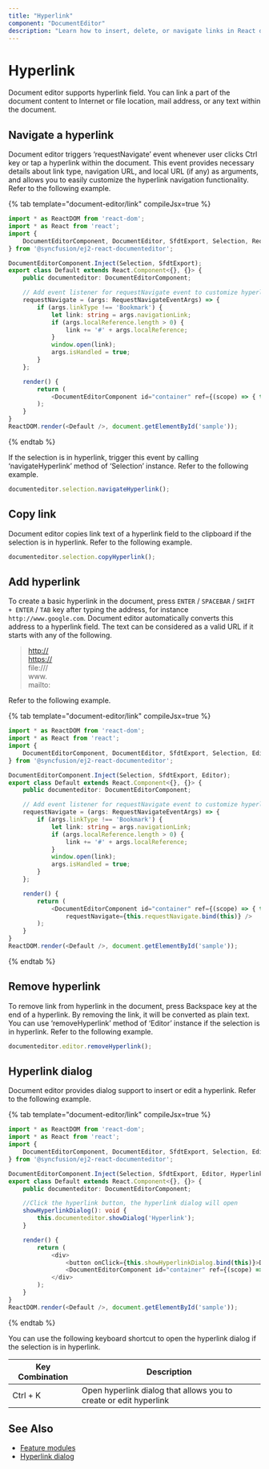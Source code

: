 ```yaml
---
title: "Hyperlink"
component: "DocumentEditor"
description: "Learn how to insert, delete, or navigate links in React document editor."
---
```


# Hyperlink

Document editor supports hyperlink field. You can link a part of the document content to Internet or file location, mail address, or any text within the document.

## Navigate a hyperlink

Document editor triggers ‘requestNavigate’ event whenever user clicks Ctrl key or tap a hyperlink within the document. This event provides necessary details about link type, navigation URL, and local URL (if any) as arguments, and allows you to easily customize the hyperlink navigation functionality. Refer to the following example.

{% tab template="document-editor/link" compileJsx=true %}

```typescript
import * as ReactDOM from 'react-dom';
import * as React from 'react';
import {
    DocumentEditorComponent, DocumentEditor, SfdtExport, Selection, RequestNavigateEventArgs
} from '@syncfusion/ej2-react-documenteditor';

DocumentEditorComponent.Inject(Selection, SfdtExport);
export class Default extends React.Component<{}, {}> {
    public documenteditor: DocumentEditorComponent;

    // Add event listener for requestNavigate event to customize hyperlink navigation functionality
    requestNavigate = (args: RequestNavigateEventArgs) => {
        if (args.linkType !== 'Bookmark') {
            let link: string = args.navigationLink;
            if (args.localReference.length > 0) {
                link += '#' + args.localReference;
            }
            window.open(link);
            args.isHandled = true;
        }
    };

    render() {
        return (
            <DocumentEditorComponent id="container" ref={(scope) => { this.documenteditor = scope; }} enableSelection={true} enableSfdtExport={true} requestNavigate={this.requestNavigate.bind(this)} />
        );
    }
}
ReactDOM.render(<Default />, document.getElementById('sample'));

```

{% endtab %}

If the selection is in hyperlink, trigger this event by calling ‘navigateHyperlink’ method of ‘Selection’ instance. Refer to the following example.

```typescript
documenteditor.selection.navigateHyperlink();
```

## Copy link

Document editor copies link text of a hyperlink field to the clipboard if the selection is in hyperlink. Refer to the following example.

```typescript
documenteditor.selection.copyHyperlink();
```

## Add hyperlink

To create a basic hyperlink in the document, press `ENTER` / `SPACEBAR` / `SHIFT + ENTER` / `TAB` key after typing the address, for instance `http://www.google.com`. Document editor automatically converts this address to a hyperlink field. The text can be considered as a valid URL if it starts with any of the following.

><http://><br>
><https://><br>
>file:///<br>
>www.<br>
>mailto:<br>

Refer to the following example.

{% tab template="document-editor/link" compileJsx=true %}

```typescript
import * as ReactDOM from 'react-dom';
import * as React from 'react';
import {
    DocumentEditorComponent, DocumentEditor, SfdtExport, Selection, Editor, RequestNavigateEventArgs
} from '@syncfusion/ej2-react-documenteditor';

DocumentEditorComponent.Inject(Selection, SfdtExport, Editor);
export class Default extends React.Component<{}, {}> {
    public documenteditor: DocumentEditorComponent;

    // Add event listener for requestNavigate event to customize hyperlink navigation functionality.
    requestNavigate = (args: RequestNavigateEventArgs) => {
        if (args.linkType !== 'Bookmark') {
            let link: string = args.navigationLink;
            if (args.localReference.length > 0) {
                link += '#' + args.localReference;
            }
            window.open(link);
            args.isHandled = true;
        }
    };

    render() {
        return (
            <DocumentEditorComponent id="container" ref={(scope) => { this.documenteditor = scope; }} isReadOnly={false} enableSelection={true} enableSfdtExport={true} enableEditor={true}
                requestNavigate={this.requestNavigate.bind(this)} />
        );
    }
}
ReactDOM.render(<Default />, document.getElementById('sample'));

```

{% endtab %}

## Remove hyperlink

To remove link from hyperlink in the document, press Backspace key at the end of a hyperlink. By removing the link, it will be converted as plain text. You can use ‘removeHyperlink’ method of ‘Editor’ instance if the selection is in hyperlink. Refer to the following example.

```typescript
documenteditor.editor.removeHyperlink();
```

## Hyperlink dialog

Document editor provides dialog support to insert or edit a hyperlink. Refer to the following example.

{% tab template="document-editor/link" compileJsx=true %}

```typescript
import * as ReactDOM from 'react-dom';
import * as React from 'react';
import {
    DocumentEditorComponent, DocumentEditor, SfdtExport, Selection, Editor, RequestNavigateEventArgs, HyperlinkDialog
} from '@syncfusion/ej2-react-documenteditor';

DocumentEditorComponent.Inject(Selection, SfdtExport, Editor, HyperlinkDialog);
export class Default extends React.Component<{}, {}> {
    public documenteditor: DocumentEditorComponent;

    //Click the hyperlink button, the hyperlink dialog will open
    showHyperlinkDialog(): void {
        this.documenteditor.showDialog('Hyperlink');
    }

    render() {
        return (
            <div>
                <button onClick={this.showHyperlinkDialog.bind(this)}>Dialog</button>
                <DocumentEditorComponent id="container" ref={(scope) => { this.documenteditor = scope; }} isReadOnly={false} enableSelection={true} enableSfdtExport={true} enableEditor={true} enableHyperlinkDialog={true} />
            </div>
        );
    }
}
ReactDOM.render(<Default />, document.getElementById('sample'));

```

{% endtab %}

You can use the following keyboard shortcut to open the hyperlink dialog if the selection is in hyperlink.

| Key Combination | Description |
|-----------------|-------------|
|Ctrl + K | Open hyperlink dialog that allows you to create or edit hyperlink|

## See Also

* [Feature modules](../document-editor/feature-module/)
* [Hyperlink dialog](../document-editor/dialog#hyperlink-dialog/)
